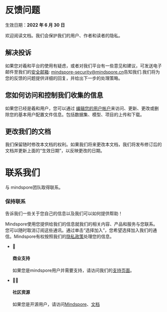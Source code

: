 # 反馈问题

生效日期：**2022 年 6 月 30 日**

欢迎阅读文档。我们会保护我们的用户、作者和读者的隐私。

## 解决投诉

如果您对羲和平台的使用有疑虑，或者对我们平台有一些意见和建议，可发送电子邮件至我们的[安全邮箱](https://www.mindspore.cn/security): [mindspore-security@mindspore.cn](mailto:mindspore-security@mindspore.cn)告知我们.我们将为您的反馈的问题提供详细的回复，并给出下一步的处理策略。

## 您如何访问和控制我们收集的信息

如果您已经是羲和用户，您可以通过 [编辑您的用户帐户]()来访问、更新、更改或删除您的基本用户配置文件信息。包括数据集、模型、项目的上传和下载。

## 更改我们的文档

我们保留随时修改本文档的权利。如果我们将来更改本文档，我们将发布修订后的文档并更新上面的“生效日期”，以反映更改的日期。

# 联系我们

与 mindspore团队取得联系。

### 保持联系

告诉我们一些关于您自己的信息以及我们可以如何提供帮助！

Mindspore使用您提供给我们的信息就我们的相关内容、产品和服务与您联系。您可以随时取消订阅这些通讯。通过单击“选择加入”，您希望选择加入我们的通信。Mindspore有权按照我们的[隐私政策]()处理您的信息。

- 🤲

  #### 商业支持

  如果您是mindspore用户并需要支持，请访问我们的[支持页面]()。

- 👨‍💻

  #### 社区资源

  如果您是开源用户，请访问[Mindspore](https://www.mindspore.cn/community)、[文档]()

  ​


